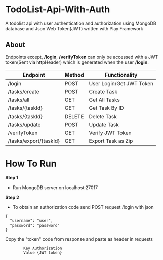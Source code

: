 # TodoList-Api-With-Auth
A todolist api with user authentication and authorization using MongoDB database and Json Web Token(JWT) written with Play Framework


## About

Endpoints except, **/login**, **/verifyToken** can only be accessed with a JWT token(Sent via httpHeader) which is generated when the user **/login**.



| Endpoint                        | Method | Functionality                  |
|---------------------------------|--------|--------------------------------|
| /login                          | POST   | User Login/Get JWT Token       |
| /tasks/create                   | POST   | Create Task                    |
| /tasks/all                      | GET    | Get All Tasks                  |
| /tasks/{taskId}                 | GET    | Get Task By ID                 |
| /tasks/{taskId}                 | DELETE | Delete Task                    |
| /tasks/update                   | POST   | Update Task                    |
| /verifyToken                    | GET    | Verify JWT Token               |
| /tasks/export/{taskId}          | GET    | Export Task as Zip             |



# How To Run

**Step 1**
* Run MongoDB server on localhost:27017

**Step 2**
* To obtain an authorization code send POST request /login with json

````
{
  "username": "user",
  "password": "password"
}
````

Copy the "token"  code from response and paste as header in requests

            Key Authorization
            Value {JWT token}
 



 



